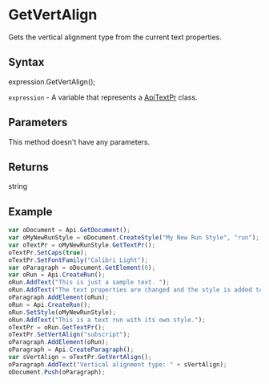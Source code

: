 # GetVertAlign

Gets the vertical alignment type from the current text properties.

## Syntax

expression.GetVertAlign();

`expression` - A variable that represents a [ApiTextPr](../ApiTextPr.md) class.

## Parameters

This method doesn't have any parameters.

## Returns

string

## Example



```javascript
var oDocument = Api.GetDocument();
var oMyNewRunStyle = oDocument.CreateStyle("My New Run Style", "run");
var oTextPr = oMyNewRunStyle.GetTextPr();
oTextPr.SetCaps(true);
oTextPr.SetFontFamily("Calibri Light");
var oParagraph = oDocument.GetElement(0);
var oRun = Api.CreateRun();
oRun.AddText("This is just a sample text. ");
oRun.AddText("The text properties are changed and the style is added to the paragraph. ");
oParagraph.AddElement(oRun);
oRun = Api.CreateRun();
oRun.SetStyle(oMyNewRunStyle);
oRun.AddText("This is a text run with its own style.");
oTextPr = oRun.GetTextPr();
oTextPr.SetVertAlign("subscript");
oParagraph.AddElement(oRun);
oParagraph = Api.CreateParagraph();
var sVertAlign = oTextPr.GetVertAlign();
oParagraph.AddText("Vertical alignment type: " + sVertAlign);
oDocument.Push(oParagraph);
```
